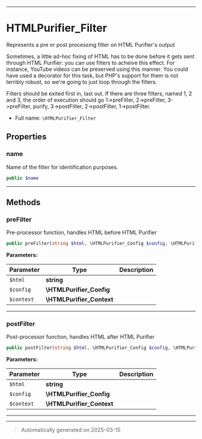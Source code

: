 ***

# HTMLPurifier_Filter

Represents a pre or post processing filter on HTML Purifier's output

Sometimes, a little ad-hoc fixing of HTML has to be done before
it gets sent through HTML Purifier: you can use filters to acheive
this effect. For instance, YouTube videos can be preserved using
this manner. You could have used a decorator for this task, but
PHP's support for them is not terribly robust, so we're going
to just loop through the filters.

Filters should be exited first in, last out. If there are three filters,
named 1, 2 and 3, the order of execution should go 1->preFilter,
2->preFilter, 3->preFilter, purify, 3->postFilter, 2->postFilter,
1->postFilter.

* Full name: `\HTMLPurifier_Filter`



## Properties


### name

Name of the filter for identification purposes.

```php
public $name
```






***

## Methods


### preFilter

Pre-processor function, handles HTML before HTML Purifier

```php
public preFilter(string $html, \HTMLPurifier_Config $config, \HTMLPurifier_Context $context): string
```








**Parameters:**

| Parameter | Type | Description |
|-----------|------|-------------|
| `$html` | **string** |  |
| `$config` | **\HTMLPurifier_Config** |  |
| `$context` | **\HTMLPurifier_Context** |  |





***

### postFilter

Post-processor function, handles HTML after HTML Purifier

```php
public postFilter(string $html, \HTMLPurifier_Config $config, \HTMLPurifier_Context $context): string
```








**Parameters:**

| Parameter | Type | Description |
|-----------|------|-------------|
| `$html` | **string** |  |
| `$config` | **\HTMLPurifier_Config** |  |
| `$context` | **\HTMLPurifier_Context** |  |





***


***
> Automatically generated on 2025-03-15
